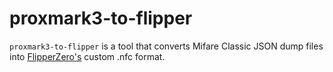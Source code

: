 # proxmark3-to-flipper
`proxmark3-to-flipper` is a tool that converts Mifare Classic JSON dump files into [FlipperZero's](https://flipperzero.one/) custom .nfc format.